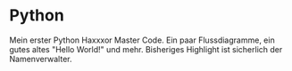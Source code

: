 # Python
Mein erster Python Haxxxor Master Code.
Ein paar Flussdiagramme, ein gutes altes "Hello World!" und mehr.
Bisheriges Highlight ist sicherlich der Namenverwalter.